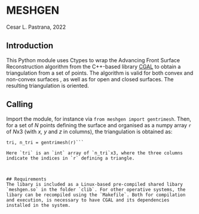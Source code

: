 # MESHGEN

Cesar L. Pastrana, 2022

## Introduction
This Python module uses Ctypes to wrap the Advancing Front Surface Reconstruction algorithm from the C++-based library [CGAL](https://doc.cgal.org/latest/Advancing_front_surface_reconstruction/index.html) to obtain a triangulation from a set of points. The algorithm is valid for both convex and non-convex surfaces , as well as for open and closed surfaces. The resulting triangulation is oriented.

## Calling
Import the module, for instance via `from meshgen import gentrimesh`. Then, for a set of *N* points defining the surface and organised as a numpy array `r` of *N*x3 (with *x, y* and *z* in columns), the triangulation is obtained as:

```
tri, n_tri = gentrimesh(r)```

Here `tri` is an `int` array of `n_tri`x3, where the three columns indicate the indices in `r` defining a triangle.



## Requirements
The libary is included as a Linux-based pre-compiled shared libary `meshgen.so` in the folder `clib`. For other operative systems, the libary can be recompiled using the `Makefile`. Both for compilation and execution, is necessary to have CGAL and its dependencies installed in the system.
